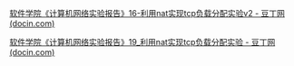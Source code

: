 [软件学院《计算机网络实验报告》16-利用nat实现tcp负载分配实验v2 - 豆丁网 (docin.com)](https://www.docin.com/p-1898560175.html)

[软件学院《计算机网络实验报告》19_利用nat实现tcp负载分配实验 - 豆丁网 (docin.com)](https://www.docin.com/p-1898562122.html)

